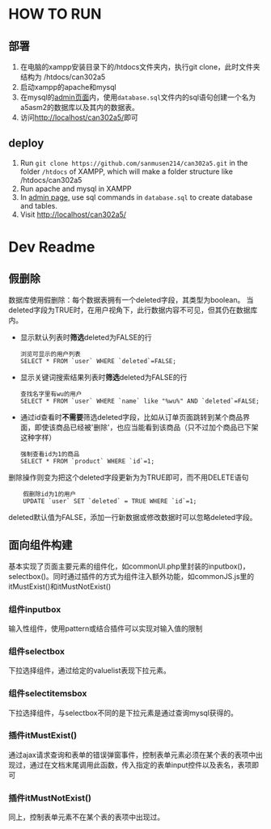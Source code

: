# HOW TO RUN

## 部署

1. 在电脑的xampp安装目录下的/htdocs文件夹内，执行git clone，此时文件夹结构为 /htdocs/can302a5
2. 启动xampp的apache和mysql
3. 在mysql的[admin页面](http://localhost/phpmyadmin/index.php?route=/server/sql)内，使用`database.sql`文件内的sql语句创建一个名为a5asm2的数据库以及其内的数据表。
4. 访问[http://localhost/can302a5/](http://localhost/can302a5/)即可

## deploy

1. Run `git clone https://github.com/sanmusen214/can302a5.git` in the folder `/htdocs` of XAMPP, which will make a folder structure like /htdocs/can302a5
2. Run apache and mysql in XAMPP
3. In [admin page,](http://localhost/phpmyadmin/index.php?route=/server/sql) use sql commands in `database.sql` to create database and tables.
4. Visit [http://localhost/can302a5/](http://localhost/can302a5/)

# Dev Readme

## 假删除

数据库使用假删除：每个数据表拥有一个deleted字段，其类型为boolean。
当deleted字段为TRUE时，在用户视角下，此行数据内容不可见，但其仍在数据库内。

- 显示默认列表时**筛选**deleted为FALSE的行
  
  ```
  浏览可显示的用户列表
  SELECT * FROM `user` WHERE `deleted`=FALSE;
  ```

- 显示关键词搜索结果列表时**筛选**deleted为FALSE的行
  
  ```
  查找名字里有wu的用户
  SELECT * FROM `user` WHERE `name` like "%wu%" AND `deleted`=FALSE;
  ```

- 通过id查看时**不需要**筛选deleted字段，比如从订单页面跳转到某个商品界面，即使该商品已经被'删除'，也应当能看到该商品（只不过加个商品已下架这种字样）

    ```
    强制查看id为1的商品
    SELECT * FROM `product` WHERE `id`=1;
    ```

删除操作则变为把这个deleted字段更新为为TRUE即可，而不用DELETE语句

```
    假删除id为1的用户
    UPDATE `user` SET `deleted` = TRUE WHERE `id`=1;
```

deleted默认值为FALSE，添加一行新数据或修改数据时可以忽略deleted字段。

## 面向组件构建

基本实现了页面主要元素的组件化，如commonUI.php里封装的inputbox()，selectbox()。同时通过插件的方式为组件注入额外功能，如commonJS.js里的itMustExist()和itMustNotExist()

### 组件inputbox

输入性组件，使用pattern或结合插件可以实现对输入值的限制

### 组件selectbox

下拉选择组件，通过给定的valuelist表现下拉元素。

### 组件selectitemsbox

下拉选择组件，与selectbox不同的是下拉元素是通过查询mysql获得的。

### 插件itMustExist()

通过ajax请求查询和表单的错误弹窗事件，控制表单元素必须在某个表的表项中出现过，通过在文档末尾调用此函数，传入指定的表单input控件以及表名，表项即可

### 插件itMustNotExist()

同上，控制表单元素不在某个表的表项中出现过。